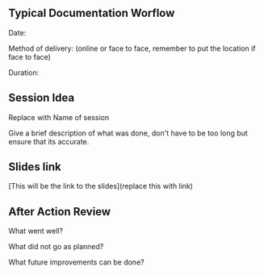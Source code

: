 Typical Documentation Worflow
---

Date:

Method of delivery: (online or face to face, remember to put the location if face to face)

Duration:

## Session Idea
Replace with Name of session

Give a brief description of what was done, don't have to be too long but ensure that its accurate.

## Slides link
[This will be the link to the slides](replace this with link)

## After Action Review

What went well?

What did not go as planned?

What future improvements can be done?

